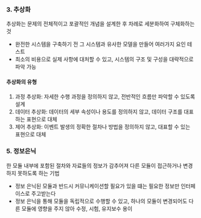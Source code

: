 ### 3. 추상화
추상화는 문제의 전체적이고 포괄적인 개념을 설계한 후 차례로 세분화하여 구체화하는 것
- 완전한 시스템을 구축하기 전 그 시스템과 유사한 모델을 만들어 여러가지 요인 테스트
- 최소의 비용으로 실제 사항에 대처할 수 있고, 시스템의 구조 및 구성을 대략적으로 파악 가능

#### 추상화의 유형
1) 과정 추상화: 자세한 수행 과정을 정의하지 않고, 전반적인 흐름만 파악할 수 있도록 설계
2) 데이터 추상화: 데이터의 세부 속성이나 용도를 정의하지 않고, 데이터 구조를 대표하는 표현으로 대체
3) 제어 추상화: 이벤트 발생의 정확한 절차나 방법을 정의하지 않고, 대표할 수 있는 표현으로 대체

### 5. 정보은닉
한 모듈 내부에 포함된 절차와 자료들의 정보가 감추어져 다른 모듈이 접근하거나 변경하지 못하도록 하는 기법
- 정보 은닉된 모듈과 반드시 커뮤니케이션할 필요가 있을 떄는 필요한 정보만 인터페이스로 주고받는다
- 정보 은닉을 통해 모듈을 독립적으로 수행할 수 있고, 하나의 모듈이 변경되어도 다른 모듈에 영향을 주지 않아 수정, 시험, 유지보수 용이